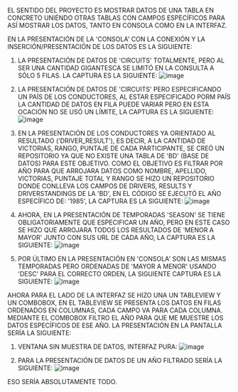 EL SENTIDO DEL PROYECTO ES MOSTRAR DATOS DE UNA TABLA EN CONCRETO UNIÉNDO OTRAS TABLAS CON CAMPOS ESPECÍFICOS PARA ASÍ MOSTRAR LOS DATOS, TANTO EN CONSOLA COMO EN LA INTERFAZ.

EN LA PRESENTACIÓN DE LA 'CONSOLA' CON LA CONEXIÓN Y LA INSERCIÓN/PRESENTACIÓN DE LOS DATOS ES LA SIGUIENTE:

1. LA PRESENTACIÓN DE DATOS DE 'CIRCUITS' TOTALMENTE, PERO AL SER UNA CANTIDAD GIGANTESCA SE LIMITÓ EN LA CONSULTA A SÓLO 5 FILAS. LA CAPTURA ES LA SIGUIENTE:
![image](https://github.com/EyelessCode/PROYECTOS-UG/assets/168936221/ed30972f-7a74-4a17-9ab6-93444dc985f5)

2. LA PRESENTACIÓN DE DATOS DE 'CIRCUITS' PERO ESPECIFICANDO UN PAÍS DE LOS CONDUCTORES, AL ESTAR ESPECIFICADO PORM PAÍS LA CANTIDAD DE DATOS EN FILA PUEDE VARIAR PERO EN ESTA OCACIÓN NO SE USÓ UN LÍMITE, LA CAPTURA ES LA SIGUIENTE:
![image](https://github.com/EyelessCode/PROYECTOS-UG/assets/168936221/d3ee38b4-30ec-4f5b-83ad-c03291df7908)

3. EN LA PRESENTACIÓN DE LOS CONDUCTORES YA ORIENTADO AL RESULTADO ('DRIVER_RESULT'), ES DECIR, A LA CANTIDAD DE VICTORIAS, RANGO, PUNTAJE DE CADA PARTICIPANTE, SE CREÓ UN REPOSITORIO YA QUE NO EXISTE UNA TABLA DE 'BD' (BASE DE DATOS) PARA ESTE OBJETIVO. COMO EL OBJETIVO ES FILTRAR POR AÑO PARA QUE ARROJARA DATOS COMO NOMBRE, APELLIDO, VICTORIAS, PUNTAJE TOTAL Y RANGO SE HIZO UN REPOSITORIO DONDE CONLLEVA LOS CAMPOS DE DRIVERS, RESULTS Y DRIVERSTANDINGS DE LA 'BD', EN EL CÓDIGO SE EJECUTÓ EL AÑO ESPECÍFICO DE: '1985', LA CAPTURA ES LA SIGUIENTE:
![image](https://github.com/EyelessCode/PROYECTOS-UG/assets/168936221/2776cb0d-d5b5-4a59-b76c-d3bceddd6d98)

4. AHORA, EN LA PRESENTACIÓN DE TEMPORADAS 'SEASON' SE TIENE OBLIGATORIAMENTE QUE ESPECIFICAR UN AÑO, PERO EN ESTE CASO SE HIZO QUE ARROJARA TODOS LOS RESULTADOS DE 'MENOR A MAYOR' JUNTO CON SUS URL DE CADA AÑO, LA CAPTURA ES LA SIGUIENTE:
![image](https://github.com/EyelessCode/PROYECTOS-UG/assets/168936221/1b4c0af2-299e-4bf2-8b6d-1cdb12cce685)

5. POR ÚLTIMO EN LA PRESENTACIÓN EN 'CONSOLA' SON LAS MISMAS TEMPORADAS PERO ORDENADAS DE 'MAYOR A MENOR' USANDO 'DESC' PARA EL CORRECTO ORDEN, LA SIGUIENTE CAPTURA ES LA SIGUIENTE:
![image](https://github.com/EyelessCode/PROYECTOS-UG/assets/168936221/56640137-4e3f-47e0-9ddc-bd37a841d9a2)

AHORA PARA EL LADO DE LA INTERFAZ SE HIZO UNA UN TABLEVIEW Y UN COMBOBOX, EN EL TABLEVIEW SE PRESENTA LOS DATOS EN FILAS ORDENADOS EN COLUMNAS, CADA CAMPO VA PARA CADA COLUMNA. MEDIANTE EL COMBOBOX FILTRO EL AÑO PARA QUE ME MUESTRE LOS DATOS ESPECÍFICOS DE ESE AÑO. LA PRESENTACIÓN EN LA PANTALLA SERÍA LA SIGUIENTE:

1. VENTANA SIN MUESTRA DE DATOS, INTERFAZ PURA:
![image](https://github.com/EyelessCode/PROYECTOS-UG/assets/168936221/66b937d6-885f-4197-86f1-d677de969d97)

2. PARA LA PRESENTACIÓN DE DATOS DE UN AÑO FILTRADO SERÍA LA SIGUIENTE:
![image](https://github.com/EyelessCode/PROYECTOS-UG/assets/168936221/81ac2b5a-293e-40ff-8c6a-8eb06fab3ff7)

ESO SERÍA ABSOLUTAMENTE TODO.
